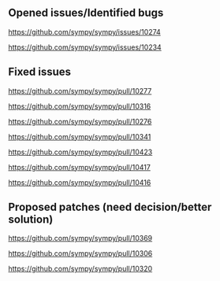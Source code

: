 Opened issues/Identified bugs
-----------------------------
https://github.com/sympy/sympy/issues/10274

https://github.com/sympy/sympy/issues/10234

Fixed issues
------------
https://github.com/sympy/sympy/pull/10277

https://github.com/sympy/sympy/pull/10316

https://github.com/sympy/sympy/pull/10276

https://github.com/sympy/sympy/pull/10341

https://github.com/sympy/sympy/pull/10423

https://github.com/sympy/sympy/pull/10417

https://github.com/sympy/sympy/pull/10416

Proposed patches (need decision/better solution)
------------------------------------------------
https://github.com/sympy/sympy/pull/10369

https://github.com/sympy/sympy/pull/10306

https://github.com/sympy/sympy/pull/10320
